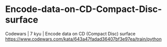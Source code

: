 # Encode-data-on-CD-Compact-Disc-surface
Codewars | 7 kyu | Encode data on CD (Compact Disc) surface
https://www.codewars.com/kata/643a47fadad36407bf3e97ea/train/python
